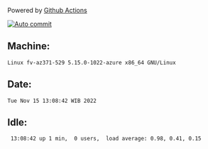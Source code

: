 Powered by [Github Actions](https://github.com/features/actions)

[![Auto commit](https://github.com/hiage/workstation/workflows/Auto%20commit/badge.svg)](https://github.com/hiage/workstation/actions?query=workflow%3A%22Auto+commit%22)

## Machine:
```
Linux fv-az371-529 5.15.0-1022-azure x86_64 GNU/Linux
```
## Date:
```
Tue Nov 15 13:08:42 WIB 2022
```
## Idle:
```
 13:08:42 up 1 min,  0 users,  load average: 0.98, 0.41, 0.15
```
